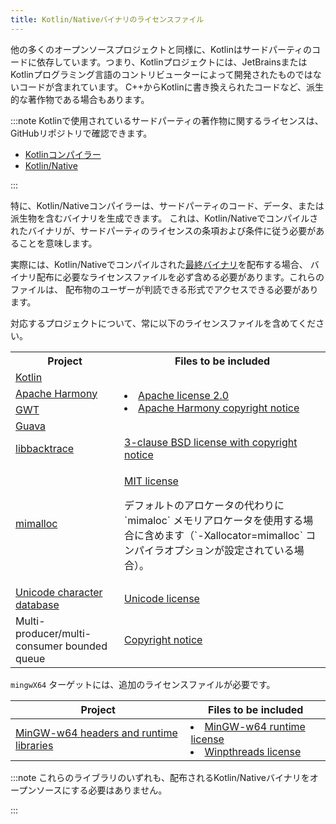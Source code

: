 ```yaml
---
title: Kotlin/Nativeバイナリのライセンスファイル
---
```

他の多くのオープンソースプロジェクトと同様に、Kotlinはサードパーティのコードに依存しています。つまり、Kotlinプロジェクトには、JetBrainsまたはKotlinプログラミング言語のコントリビューターによって開発されたものではないコードが含まれています。
C++からKotlinに書き換えられたコードなど、派生的な著作物である場合もあります。

:::note
Kotlinで使用されているサードパーティの著作物に関するライセンスは、GitHubリポジトリで確認できます。

* [Kotlinコンパイラー](https://github.com/JetBrains/kotlin/tree/master/license/third_party)
* [Kotlin/Native](https://github.com/JetBrains/kotlin/tree/master/kotlin-native/licenses/third_party)

:::

特に、Kotlin/Nativeコンパイラーは、サードパーティのコード、データ、または派生物を含むバイナリを生成できます。
これは、Kotlin/Nativeでコンパイルされたバイナリが、サードパーティのライセンスの条項および条件に従う必要があることを意味します。

実際には、Kotlin/Nativeでコンパイルされた[最終バイナリ](multiplatform-build-native-binaries)を配布する場合、
バイナリ配布に必要なライセンスファイルを必ず含める必要があります。これらのファイルは、
配布物のユーザーが判読できる形式でアクセスできる必要があります。

対応するプロジェクトについて、常に以下のライセンスファイルを含めてください。
<table>
<tr>
      <th>Project</th>
      <th>Files to be included</th>
</tr>
<tr>
<td>
<a href="https://kotlinlang.org/">Kotlin</a>
</td>
<td rowspan="4">
<list>
<li><a href="https://github.com/JetBrains/kotlin/blob/master/license/LICENSE.txt">Apache license 2.0</a></li>
<li><a href="https://github.com/JetBrains/kotlin/blob/master/kotlin-native/licenses/third_party/harmony_NOTICE.txt">Apache Harmony copyright notice</a></li>
</list>
</td>
</tr>
<tr>
<td>
<a href="https://harmony.apache.org/">Apache Harmony</a>
</td>
</tr>
<tr>
<td>
<a href="https://www.gwtproject.org/">GWT</a>
</td>
</tr>
<tr>
<td>
<a href="https://guava.dev">Guava</a>
</td>
</tr>
<tr>
<td>
<a href="https://github.com/ianlancetaylor/libbacktrace">libbacktrace</a>
</td>
<td>
<a href="https://github.com/JetBrains/kotlin/blob/master/kotlin-native/licenses/third_party/libbacktrace_LICENSE.txt">3-clause BSD license with copyright notice</a>
</td>
</tr>
<tr>
<td>
<a href="https://github.com/microsoft/mimalloc">mimalloc</a>
</td>
<td>

<p>
   <a href="https://github.com/JetBrains/kotlin/blob/master/kotlin-native/licenses/third_party/mimalloc_LICENSE.txt">MIT license</a>
</p>
<p>
   デフォルトのアロケータの代わりに `mimaloc` メモリアロケータを使用する場合に含めます（`-Xallocator=mimalloc` コンパイラオプションが設定されている場合）。
</p>
</td>
</tr>
<tr>
<td>
<a href="https://www.unicode.org/">Unicode character database</a>
</td>
<td>
<a href="https://github.com/JetBrains/kotlin/blob/master/kotlin-native/licenses/third_party/unicode_LICENSE.txt">Unicode license</a>
</td>
</tr>
<tr>
<td>
Multi-producer/multi-consumer bounded queue
</td>
<td>
<a href="https://github.com/JetBrains/kotlin/blob/master/kotlin-native/licenses/third_party/mpmc_queue_LICENSE.txt">Copyright notice</a>
</td>
</tr>
</table>

`mingwX64` ターゲットには、追加のライセンスファイルが必要です。

| Project                                                               | Files to be included                                                                                                                                                                                                                                                                                                              | 
|-----------------------------------------------------------------------|-----------------------------------------------------------------------------------------------------------------------------------------------------------------------------------------------------------------------------------------------------------------------------------------------------------------------------------|
| [MinGW-w64 headers and runtime libraries](https://www.mingw-w64.org/) | <list><li><a href="https://sourceforge.net/p/mingw-w64/mingw-w64/ci/master/tree/COPYING.MinGW-w64-runtime/COPYING.MinGW-w64-runtime.txt">MinGW-w64 runtime license</a></li><li><a href="https://sourceforge.net/p/mingw-w64/mingw-w64/ci/master/tree/mingw-w64-libraries/winpthreads/COPYING">Winpthreads license</a></li></list> |
:::note
これらのライブラリのいずれも、配布されるKotlin/Nativeバイナリをオープンソースにする必要はありません。

:::